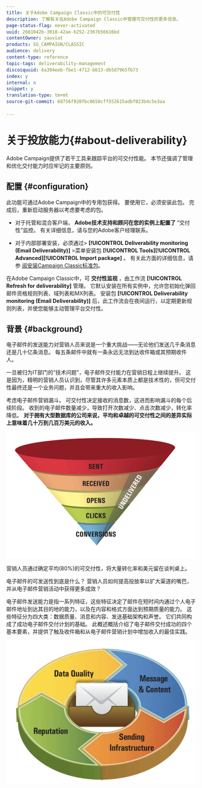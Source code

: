 ```yaml
---
title: 关于Adobe Campaign Classic中的可交付性
description: 了解有关在Adobe Campaign Classic中管理可交付性的更多信息。
page-status-flag: never-activated
uuid: 2681042b-3018-42ae-b252-2367b56616bd
contentOwner: sauviat
products: SG_CAMPAIGN/CLASSIC
audience: delivery
content-type: reference
topic-tags: deliverability-management
discoiquuid: 6a394eeb-fbe1-4712-bb13-db5d7965fb73
index: y
internal: n
snippet: y
translation-type: tm+mt
source-git-commit: 68756f920fbc8658cff552615adbf023b4c5e3aa

---
```



# 关于投放能力{#about-deliverability}

Adobe Campaign提供了若干工具来跟踪平台的可交付性能。 本节还强调了管理和优化交付能力时应牢记的主要原则。

## 配置 {#configuration}

此功能可通过Adobe Campaign中的专用包获得。 要使用它，必须安装此包。 完成后，重新启动服务器以考虑要考虑的包。
* 对于托管和混合客户端， **Adobe技术支持和顾问在您的实例上配置了** “交付性”监控。 有关详细信息，请与您的Adobe客户经理联系。

* 对于内部部署安装，必须通过> **[!UICONTROL Deliverability monitoring (Email Deliverability)]** >菜单安装包 **[!UICONTROL Tools]****[!UICONTROL Advanced]****[!UICONTROL Import package]** 。 有关此方面的详细信息，请参 [阅安装Campaign Classic标准包](../../installation/using/installing-campaign-standard-packages.md)。

在Adobe Campaign Classic中，可 **交付性监视** ，由工作流 **[!UICONTROL Refresh for deliverability]** 管理。 它默认安装在所有实例中，允许您初始化弹回邮件资格规则列表、域列表和MX列表。 安装包 **[!UICONTROL Deliverability monitoring (Email Deliverability)]** 后，此工作流会在夜间运行，以定期更新规则列表，并使您能够主动管理平台交付性。

## 背景 {#background}

电子邮件的发送能力对营销人员来说是一个重大挑战——无论他们发送几千条消息还是几十亿条消息。 每五条邮件中就有一条永远无法到达收件箱或其预期收件人。

一旦被归为IT部门的“技术问题”，电子邮件交付能力在营销日程上继续提升。 这是因为，精明的营销人员认识到，尽管其许多元素本质上都是技术性的，但可交付性最终还是一个业务问题，并且会带来重大的收入影响。

考虑电子邮件营销漏斗。 可交付性决定接收的消息数，这进而影响漏斗的每个后续阶段。 收到的电子邮件数量减少，导致打开次数减少、点击次数减少，转化率降低。 **对于拥有大型数据库的公司来说，平均和卓越的可交付性之间的差异实际上意味着几十万到几百万美元的收入。**

![](assets/deliverability_overview_1.png)

营销人员通过确定平均(80%)的可交付性，将大量转化率和美元留在谈判桌上。

电子邮件的可发送性到底是什么？ 营销人员如何提高投放率以扩大渠道的嘴巴，并从电子邮件营销活动中获得更多成效？

电子邮件发送能力是指一系列特征，这些特征决定了邮件在短时间内通过个人电子邮件地址到达其目的地的能力，以及在内容和格式方面达到预期质量的能力。 这些特征分为四大类：数据质量、消息和内容、发送基础架构和声誉。 它们共同构成了成功电子邮件交付计划的基础。 此概述概括介绍了电子邮件交付成功的四个基本要素，并提供了触及收件箱和从电子邮件营销计划中增加收入的最佳实践。

![](assets/deliverability_overview_2.png)
